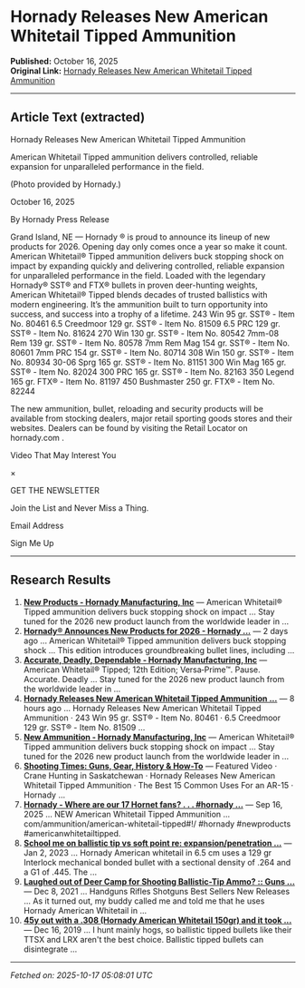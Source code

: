 # Hornady Releases New American Whitetail Tipped Ammunition

**Published:** October 16, 2025  
**Original Link:** [Hornady Releases New American Whitetail Tipped Ammunition](https://www.shootingtimes.com/editorial/hornady-american-whitetail-tipped-ammunition/538144)

---

## Article Text (extracted)

Hornady Releases New American Whitetail Tipped Ammunition

American Whitetail Tipped ammunition delivers controlled, reliable expansion for unparalleled performance in the field.

 (Photo provided by Hornady.)

October 16, 2025

By Hornady Press Release

Grand Island, NE — 
Hornady
® is proud to announce its lineup of new products for 2026.
Opening day only comes once a year so make it count. American Whitetail® Tipped ammunition delivers buck stopping shock on impact by expanding quickly and delivering controlled, reliable expansion for unparalleled performance in the field. Loaded with the legendary Hornady® SST® and FTX® bullets in proven deer-hunting weights, American Whitetail® Tipped blends decades of trusted ballistics with modern engineering. It’s the ammunition built to turn opportunity into success, and success into a trophy of a lifetime.
243 Win 95 gr. SST® - Item No. 80461
6.5 Creedmoor 129 gr. SST® - Item No. 81509
6.5 PRC 129 gr. SST® - Item No. 81624
270 Win 130 gr. SST® - Item No. 80542
7mm-08 Rem 139 gr. SST® - Item No. 80578
7mm Rem Mag 154 gr. SST® - Item No. 80601
7mm PRC 154 gr. SST® - Item No. 80714
308 Win 150 gr. SST® - Item No. 80934
30-06 Sprg 165 gr. SST® - Item No. 81151
300 Win Mag 165 gr. SST® - Item No. 82024
300 PRC 165 gr. SST® - Item No. 82163
350 Legend 165 gr. FTX® - Item No. 81197
450 Bushmaster 250 gr. FTX® - Item No. 82244

The new ammunition, bullet, reloading and security products will be available from stocking dealers, major retail sporting goods stores and their websites. Dealers can be found by visiting the Retail Locator on 
hornady.com
.

Video That May Interest You

×

GET THE NEWSLETTER

 Join the List and Never Miss a Thing.

Email Address

Sign Me Up

---

## Research Results

1. **[New Products ‑ Hornady Manufacturing, Inc](https://www.hornady.com/new-products/)** — American Whitetail® Tipped ammunition delivers buck stopping shock on impact ... Stay tuned for the 2026 new product launch from the worldwide leader in ...
2. **[Hornady® Announces New Products for 2026 - Hornady ...](https://press.hornady.com/release/2025/10/15/hornady-announces-new-products-for-2026/)** — 2 days ago ... American Whitetail® Tipped ammunition delivers buck stopping shock ... This edition introduces groundbreaking bullet lines, including ...
3. **[Accurate, Deadly, Dependable ‑ Hornady Manufacturing, Inc](https://www.hornady.com/)** — American Whitetail® Tipped; 12th Edition; Versa‑Prime™. Pause. Accurate. Deadly ... Stay tuned for the 2026 new product launch from the worldwide leader in ...
4. **[Hornady Releases New American Whitetail Tipped Ammunition ...](https://www.shootingtimes.com/editorial/hornady-american-whitetail-tipped-ammunition/538144)** — 8 hours ago ... Hornady Releases New American Whitetail Tipped Ammunition · 243 Win 95 gr. SST® - Item No. 80461 · 6.5 Creedmoor 129 gr. SST® - Item No. 81509 ...
5. **[New Ammunition ‑ Hornady Manufacturing, Inc](https://www.hornady.com/new-products/ammunition)** — American Whitetail® Tipped ammunition delivers buck stopping shock on impact ... Stay tuned for the 2026 new product launch from the worldwide leader in ...
6. **[Shooting Times: Guns, Gear, History & How-To](https://www.shootingtimes.com/)** — Featured Video · Crane Hunting in Saskatchewan · Hornady Releases New American Whitetail Tipped Ammunition · The Best 15 Common Uses For an AR-15 · Hornady ...
7. **[Hornady - Where are our 17 Hornet fans? . . . #hornady ...](https://www.facebook.com/photo.php?fbid=1205679444922788&id=100064422320381&set=a.614844777339594)** — Sep 16, 2025 ... NEW American Whitetail Tipped Ammunition ... com/ammunition/american-whitetail-tipped#!/ #hornady #newproducts #americanwhitetailtipped.
8. **[School me on ballistic tip vs soft point re: expansion/penetration ...](https://www.reddit.com/r/Hunting/comments/101nvt8/school_me_on_ballistic_tip_vs_soft_point_re/)** — Jan 2, 2023 ... Hornady American whitetail in 6.5 cm uses a 129 gr Interlock mechanical bonded bullet with a sectional density of .264 and a G1 of .445. The ...
9. **[Laughed out of Deer Camp for Shooting Ballistic-Tip Ammo? :: Guns ...](https://www.guns.com/news/2021/12/07/laughed-out-of-deer-camp-for-shooting-ballistic-tip-ammo)** — Dec 8, 2021 ... Handguns Rifles Shotguns Best Sellers New Releases ... As it turned out, my buddy called me and told me that he uses Hornady American Whitetail in ...
10. **[45y out with a .308 (Hornady American Whitetail 150gr) and it took ...](https://www.reddit.com/r/Hunting/comments/eb9wbq/45y_out_with_a_308_hornady_american_whitetail/)** — Dec 16, 2019 ... I hunt mainly hogs, so ballistic tipped bullets like their TTSX and LRX aren't the best choice. Ballistic tipped bullets can disintegrate ...

---

*Fetched on: 2025-10-17 05:08:01 UTC*